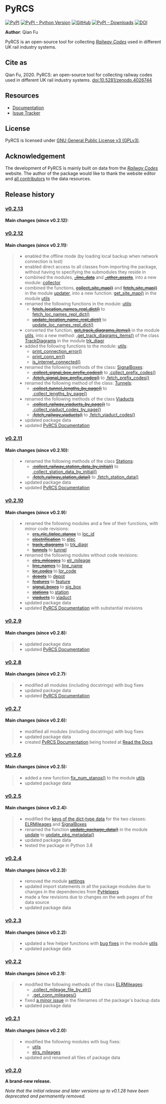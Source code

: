 # PyRCS

[![PyPI](https://img.shields.io/pypi/v/pyrcs?color=important&label=PyPI)](https://pypi.org/project/pyrcs/)
[![PyPI - Python Version](https://img.shields.io/pypi/pyversions/pyrcs?color=informational&label=Python)](https://www.python.org/downloads/)
[![GitHub](https://img.shields.io/pypi/l/pyrcs?color=green&label=License)](https://github.com/mikeqfu/pyrcs/blob/master/LICENSE)
[![PyPI - Downloads](https://img.shields.io/pypi/dm/pyrcs?color=yellow&label=Downloads)](https://pypistats.org/packages/pyrcs)
[![DOI](https://zenodo.org/badge/92501006.svg)](https://zenodo.org/badge/latestdoi/92501006)

**Author**: Qian Fu

PyRCS is an open-source tool for collecting [*Railway Codes*](http://www.railwaycodes.org.uk/index.shtml) used in different UK rail industry systems.


## Cite as

Qian Fu, 2020. PyRCS: an open-source tool for collecting railway codes used in different UK rail industry systems. [doi:10.5281/zenodo.4026744](https://doi.org/10.5281/zenodo.4026744)


## Resources

- [Documentation](https://pyrcs.readthedocs.io/en/latest/)
- [Issue Tracker](https://github.com/mikeqfu/pyrcs/issues)


## License

PyRCS is licensed under [GNU General Public License v3 (GPLv3)](https://github.com/mikeqfu/pyrcs/blob/master/LICENSE).


## Acknowledgement

The development of PyRCS is mainly built on data from the [*Railway Codes*](http://www.railwaycodes.org.uk/index.shtml) website. The author of the package would like to thank the website editor and [all contributors](http://www.railwaycodes.org.uk/misc/acknowledgements.shtm) to the data resources.


## Release history

### [v0.2.13](https://github.com/mikeqfu/pyrcs/releases/tag/0.2.13)

#### Main changes (since v0.2.12):



### [v0.2.12](https://github.com/mikeqfu/pyrcs/releases/tag/0.2.12)

#### Main changes (since v0.2.11):

> - enabled the offline mode (by loading local backup when network connection is lost)
> - enabled direct access to all classes from importing the package, without having to specifying the submodules they reside in
> - combined the modules, [~~_line_data~~](https://github.com/mikeqfu/pyrcs/commit/ac477c9dc6d76a7400ffcf9d031ffd545d662fac#diff-51811be1398d2439ca84a8504b8531b0411773c357881c423df0922f44e6923b) and [~~_other_assets~~](https://github.com/mikeqfu/pyrcs/commit/ac477c9dc6d76a7400ffcf9d031ffd545d662fac#diff-b7304475ca50edd2572798e94bb2d0d5e2f627c6f5470d1ad24722efdb803609), into a new module: [collector](https://github.com/mikeqfu/pyrcs/blob/ac477c9dc6d76a7400ffcf9d031ffd545d662fac/pyrcs/collector.py)
> - combined the functions, [~~collect_site_map()~~](https://github.com/mikeqfu/pyrcs/commit/5a9b983ea55c22edf04fe4be1711b6ded7a3eccc#diff-4fe83da7eb97d70cc844349191441cf8ecb65e67ee655989e774a44c2cd4eb6dL20) and [~~fetch_site_map()~~](https://github.com/mikeqfu/pyrcs/commit/5a9b983ea55c22edf04fe4be1711b6ded7a3eccc#diff-4fe83da7eb97d70cc844349191441cf8ecb65e67ee655989e774a44c2cd4eb6dL110) in the module [updater](https://github.com/mikeqfu/pyrcs/commit/5a9b983ea55c22edf04fe4be1711b6ded7a3eccc), into a new function: [get_site_map()](https://github.com/mikeqfu/pyrcs/commit/e923c3780a5f8dbe856f0d19a87fb09cd3ae7315#diff-b10b1cca28c0fc2ed0bdb1f92c3c9f58dcc4279b09ad28a2a4c513a35861c282R630) in the module [utils](https://github.com/mikeqfu/pyrcs/blob/e923c3780a5f8dbe856f0d19a87fb09cd3ae7315/pyrcs/utils.py)
> - renamed the following functions in the module: [utils](https://github.com/mikeqfu/pyrcs/blob/e923c3780a5f8dbe856f0d19a87fb09cd3ae7315/pyrcs/utils.py):
>   - [~~fetch_location_names_repl_dict()~~](https://github.com/mikeqfu/pyrcs/commit/e923c3780a5f8dbe856f0d19a87fb09cd3ae7315#diff-b10b1cca28c0fc2ed0bdb1f92c3c9f58dcc4279b09ad28a2a4c513a35861c282L952) to [fetch_loc_names_repl_dict()](https://github.com/mikeqfu/pyrcs/commit/e923c3780a5f8dbe856f0d19a87fb09cd3ae7315#diff-b10b1cca28c0fc2ed0bdb1f92c3c9f58dcc4279b09ad28a2a4c513a35861c282R1014)
>   - [~~update_location_name_repl_dict()~~](https://github.com/mikeqfu/pyrcs/commit/e923c3780a5f8dbe856f0d19a87fb09cd3ae7315#diff-b10b1cca28c0fc2ed0bdb1f92c3c9f58dcc4279b09ad28a2a4c513a35861c282L1009) to [update_loc_names_repl_dict()](https://github.com/mikeqfu/pyrcs/commit/e923c3780a5f8dbe856f0d19a87fb09cd3ae7315#diff-b10b1cca28c0fc2ed0bdb1f92c3c9f58dcc4279b09ad28a2a4c513a35861c282R1071)
> - converted the function, [~~get_track_diagrams_items()~~](https://github.com/mikeqfu/pyrcs/commit/0216bf07d00769f08a6a7e09c6a0a08a42c5fb56#diff-3bd1279c5db5b09065ddf6468e4acfb650e3402d8b0c410ce7beaacb667a8135R78) in the module [utils](https://github.com/mikeqfu/pyrcs/blob/0216bf07d00769f08a6a7e09c6a0a08a42c5fb56/pyrcs/utils.py), into a new method: [.get_track_diagrams_items()](https://github.com/mikeqfu/pyrcs/commit/0216bf07d00769f08a6a7e09c6a0a08a42c5fb56) of the class [TrackDiagrams](https://github.com/mikeqfu/pyrcs/blob/0216bf07d00769f08a6a7e09c6a0a08a42c5fb56/pyrcs/line_data/trk_diagr.py#L20) in the module [trk_diagr](https://github.com/mikeqfu/pyrcs/blob/0216bf07d00769f08a6a7e09c6a0a08a42c5fb56/pyrcs/line_data/trk_diagr.py)
> - added the following functions to the module: [utils](https://github.com/mikeqfu/pyrcs/blob/03486c21048282d9033bda915924a70f1033645e/pyrcs/utils.py):
>   - [print_connection_error()](https://github.com/mikeqfu/pyrcs/commit/2886648b04174692ff0be58183ec56da27d1c120)
>   - [print_conn_err()](https://github.com/mikeqfu/pyrcs/commit/b42f0e36a5f231763fd8879c3e50f2e83ca000c4)
>   - [is_internet_connected()](https://github.com/mikeqfu/pyrcs/commit/03486c21048282d9033bda915924a70f1033645e)
> - renamed the following methods of the class: [SignalBoxes](https://github.com/mikeqfu/pyrcs/blob/8996f89566f53b4d2e24d8f99b1e0b0444ee0b40/pyrcs/other_assets/sig_box.py):
>   - [~~.collect_signal_box_prefix_codes()~~](https://github.com/mikeqfu/pyrcs/commit/8996f89566f53b4d2e24d8f99b1e0b0444ee0b40#diff-325f75b3f2452c2629af384b19046b16d42d4500c6cba2ca5cf0db5fc0772f4bL99) to [.collect_prefix_codes()](https://github.com/mikeqfu/pyrcs/blob/8996f89566f53b4d2e24d8f99b1e0b0444ee0b40/pyrcs/other_assets/sig_box.py#L104)
>   - [~~.fetch_signal_box_prefix_codes()~~](https://github.com/mikeqfu/pyrcs/commit/8996f89566f53b4d2e24d8f99b1e0b0444ee0b40#diff-325f75b3f2452c2629af384b19046b16d42d4500c6cba2ca5cf0db5fc0772f4bL188)  to [.fetch_prefix_codes()](https://github.com/mikeqfu/pyrcs/blob/8996f89566f53b4d2e24d8f99b1e0b0444ee0b40/pyrcs/other_assets/sig_box.py#L200)
> - renamed the following method of the class: [Tunnels](https://github.com/mikeqfu/pyrcs/blob/a2df5ad0f6d6a8758a9f0ac122487f09a1ec0a61/pyrcs/other_assets/tunnel.py):
>   - [~~.collect_tunnel_lengths_by_page()~~](https://github.com/mikeqfu/pyrcs/commit/a2df5ad0f6d6a8758a9f0ac122487f09a1ec0a61#diff-d4156e818eca514e7b6c1b2bfbf2ac0a4a1ee2392a31b56a2c5771e87fae14c1L167) to [.collect_lengths_by_page()](https://github.com/mikeqfu/pyrcs/commit/a2df5ad0f6d6a8758a9f0ac122487f09a1ec0a61#diff-d4156e818eca514e7b6c1b2bfbf2ac0a4a1ee2392a31b56a2c5771e87fae14c1R174)
> - renamed the following methods of the class [Viaducts](https://github.com/mikeqfu/pyrcs/blob/aa5325bc12b84b0f18ef39548efc1f7d268d5347/pyrcs/other_assets/viaduct.py)
>   - [~~.collect_railway_viaducts_by_page()~~](https://github.com/mikeqfu/pyrcs/commit/aa5325bc12b84b0f18ef39548efc1f7d268d5347#diff-f4e1105c5b49529eafc015218cb58dc9b9483837fb76542988186546b44745efL82) to [.collect_viaduct_codes_by_page()](https://github.com/mikeqfu/pyrcs/commit/aa5325bc12b84b0f18ef39548efc1f7d268d5347#diff-f4e1105c5b49529eafc015218cb58dc9b9483837fb76542988186546b44745efR96)
>   - [~~.fetch_railway_viaducts()~~](https://github.com/mikeqfu/pyrcs/commit/aa5325bc12b84b0f18ef39548efc1f7d268d5347#diff-f4e1105c5b49529eafc015218cb58dc9b9483837fb76542988186546b44745efL151) to [.fetch_viaduct_codes()](https://github.com/mikeqfu/pyrcs/commit/aa5325bc12b84b0f18ef39548efc1f7d268d5347#diff-f4e1105c5b49529eafc015218cb58dc9b9483837fb76542988186546b44745efR174)
> - updated package data
> - updated [PyRCS Documentation](https://pyrcs.readthedocs.io/en/latest/)
>

### [v0.2.11](https://github.com/mikeqfu/pyrcs/releases/tag/0.2.11)

#### Main changes (since v0.2.10):

> - renamed the following methods of the class [Stations](https://github.com/mikeqfu/pyrcs/blob/6dd583dfbb0fc5d88c4f39d337dd4a438034a46c/pyrcs/other_assets/station.py):
>   - [~~.collect_railway_station_data_by_initial()~~](https://github.com/mikeqfu/pyrcs/commit/6dd583dfbb0fc5d88c4f39d337dd4a438034a46c#diff-86956d6a0963926f04ed9d7c6bf99fb9763a0c7cabb22c88c3fa8f68e5a31e19L127) to [.collect_station_data_by_initial()](https://github.com/mikeqfu/pyrcs/blob/6dd583dfbb0fc5d88c4f39d337dd4a438034a46c/pyrcs/other_assets/station.py#L127)
>   - [~~.fetch_railway_station_data()~~](https://github.com/mikeqfu/pyrcs/commit/6dd583dfbb0fc5d88c4f39d337dd4a438034a46c#diff-86956d6a0963926f04ed9d7c6bf99fb9763a0c7cabb22c88c3fa8f68e5a31e19L246) to [.fetch_station_data()](https://github.com/mikeqfu/pyrcs/blob/6dd583dfbb0fc5d88c4f39d337dd4a438034a46c/pyrcs/other_assets/station.py#L245)
> - updated package data
> - updated [PyRCS Documentation](https://pyrcs.readthedocs.io/en/latest/)
>

### [v0.2.10](https://github.com/mikeqfu/pyrcs/releases/tag/0.2.10)

#### Main changes (since v0.2.9):

> - renamed the following modules and a few of their functions, with minor code revisions:
>   - [~~crs_nlc_tiploc_stanox~~](https://github.com/mikeqfu/pyrcs/commit/095b9d946e3c1f4a72b33ee1926f41654914f27c) to [loc_id](https://github.com/mikeqfu/pyrcs/blob/095b9d946e3c1f4a72b33ee1926f41654914f27c/pyrcs/line_data/loc_id.py)
>   - [~~electrification~~](https://github.com/mikeqfu/pyrcs/commit/e3b8bf752403b2d962528723b40977d0172e7182) to [elec](https://github.com/mikeqfu/pyrcs/blob/e3b8bf752403b2d962528723b40977d0172e7182/pyrcs/line_data/elec.py)
>   - [~~track_diagrams~~](https://github.com/mikeqfu/pyrcs/commit/5712990892792d404cb9c883f313abcb0848479b) to [trk_diagr](https://github.com/mikeqfu/pyrcs/blob/5712990892792d404cb9c883f313abcb0848479b/pyrcs/line_data/trk_diagr.py)
>   - [~~tunnels~~](https://github.com/mikeqfu/pyrcs/commit/31854d6d2e98690c5d92ee074cdb8a03e293e987) to [tunnel](https://github.com/mikeqfu/pyrcs/blob/31854d6d2e98690c5d92ee074cdb8a03e293e987/pyrcs/other_assets/tunnel.py)
> - renamed the following modules without code revisions:
>   - [~~elrs_mileages~~](https://github.com/mikeqfu/pyrcs/commit/22b05dab9a51ffa69849be04ff26a5d8d444f9ca) to [elr_mileage](https://github.com/mikeqfu/pyrcs/blob/22b05dab9a51ffa69849be04ff26a5d8d444f9ca/pyrcs/line_data/elr_mileage.py)
>   - [~~line_names~~](https://github.com/mikeqfu/pyrcs/commit/0c7130c122cb9f55ce721711cf02935cb0f86e60) to [line_name](https://github.com/mikeqfu/pyrcs/blob/0c7130c122cb9f55ce721711cf02935cb0f86e60/pyrcs/line_data/line_name.py)
>   - [~~lor_codes~~](https://github.com/mikeqfu/pyrcs/commit/12e4cd04e598f9d74a0b4eb7f616b9f9e24e4b5e) to [lor_code](https://github.com/mikeqfu/pyrcs/blob/12e4cd04e598f9d74a0b4eb7f616b9f9e24e4b5e/pyrcs/line_data/lor_code.py)
>   - [~~depots~~](https://github.com/mikeqfu/pyrcs/commit/750e50c52124b2a28c121b88957bdae84eafecf6) to [depot](https://github.com/mikeqfu/pyrcs/blob/750e50c52124b2a28c121b88957bdae84eafecf6/pyrcs/other_assets/depot.py)
>   - [~~features~~](https://github.com/mikeqfu/pyrcs/commit/1d9645f9c9b754cf507f0c6b60ea96a26a3d105c) to [feature](https://github.com/mikeqfu/pyrcs/blob/1d9645f9c9b754cf507f0c6b60ea96a26a3d105c/pyrcs/other_assets/feature.py)
>   - [~~signal_boxes~~](https://github.com/mikeqfu/pyrcs/commit/8cd5a1eba435d8a961b2065a1e61a12c04d91248) to [sig_box](https://github.com/mikeqfu/pyrcs/blob/8cd5a1eba435d8a961b2065a1e61a12c04d91248/pyrcs/other_assets/sig_box.py)
>   - [~~stations~~](https://github.com/mikeqfu/pyrcs/commit/e0814219e719b82325dd5ff6c308f4a45cc43818) to [station](https://github.com/mikeqfu/pyrcs/blob/e0814219e719b82325dd5ff6c308f4a45cc43818/pyrcs/other_assets/station.py)
>   - [~~viaducts~~](https://github.com/mikeqfu/pyrcs/commit/b3d89ed5948319fc547737e752debb460b85991c) to [viaduct](https://github.com/mikeqfu/pyrcs/blob/b3d89ed5948319fc547737e752debb460b85991c/pyrcs/other_assets/viaduct.py)
> - updated package data
> - updated [PyRCS Documentation](https://pyrcs.readthedocs.io/en/latest/) with substantial revisions
>

### [v0.2.9](https://github.com/mikeqfu/pyrcs/releases/tag/0.2.9)

#### Main changes (since v0.2.8):

> - updated package data
> - updated [PyRCS Documentation](https://pyrcs.readthedocs.io/en/latest/)
>

### [v0.2.8](https://github.com/mikeqfu/pyrcs/releases/tag/0.2.8)

#### Main changes (since v0.2.7):

> - modified all modules (including docstrings) with bug fixes
> - updated package data
> - updated [PyRCS Documentation](https://pyrcs.readthedocs.io/en/latest/)
>

### [v0.2.7](https://github.com/mikeqfu/pyrcs/releases/tag/0.2.7)

#### Main changes (since v0.2.6):

> - modified all modules (including docstrings) with bug fixes 
> - updated package data
> - created [PyRCS Documentation](https://pyrcs.readthedocs.io/en/latest/) being hosted at [Read the Docs](https://readthedocs.org/)
>

### [v0.2.6](https://github.com/mikeqfu/pyrcs/releases/tag/0.2.6)

#### Main changes (since v0.2.5):

> - added a new function [fix_num_stanox()](https://github.com/mikeqfu/pyrcs/commit/fd5df3a101aa565bab2b5c1d9ca840dd1b812291) to the module [utils](https://github.com/mikeqfu/pyrcs/blob/fd5df3a101aa565bab2b5c1d9ca840dd1b812291/pyrcs/utils.py)
> - updated package data
>

### [v0.2.5](https://github.com/mikeqfu/pyrcs/releases/tag/0.2.5)

#### Main changes (since v0.2.4):

> - modified the [keys of the dict-type data](https://github.com/mikeqfu/pyrcs/commit/48e2b908984f940c3abe3aba5899de5fe8c285cc) for the two classes: [ELRMileages](https://github.com/mikeqfu/pyrcs/blob/48e2b908984f940c3abe3aba5899de5fe8c285cc/pyrcs/line_data_cls/elrs_mileages.py#L244) and [SignalBoxes](https://github.com/mikeqfu/pyrcs/blob/48e2b908984f940c3abe3aba5899de5fe8c285cc/pyrcs/other_assets_cls/signal_boxes.py#L18)
> - renamed the function [~~update_package_data()~~](https://github.com/mikeqfu/pyrcs/commit/e46e17002cd048db63dc5c7c0e074b4162377705) in the module [update](https://github.com/mikeqfu/pyrcs/blob/e46e17002cd048db63dc5c7c0e074b4162377705/pyrcs/update.py) to [update_pkg_metadata()](https://github.com/mikeqfu/pyrcs/blob/e46e17002cd048db63dc5c7c0e074b4162377705/pyrcs/update.py#L11)
> - updated package data
> - tested the package in Python 3.8
>

### [v0.2.4](https://github.com/mikeqfu/pyrcs/releases/tag/0.2.4)

#### Main changes (since v0.2.3):

> - removed the module [settings](https://github.com/mikeqfu/pyrcs/commit/8e6340bfe078f0cd558f059f89ef1d5029ef62b4)
> - updated import statements in all the package modules due to changes in the dependencies from [PyHelpers](https://github.com/mikeqfu/pyhelpers)
> - made a few revisions due to changes on the web pages of the data source
> - updated package data
>

### [v0.2.3](https://github.com/mikeqfu/pyrcs/releases/tag/0.2.3)

#### Main changes (since v0.2.2):

> - updated a few helper functions with [bug fixes](https://github.com/mikeqfu/pyrcs/commit/7872dc917065623f3cb5f7939a065900c6070af4) in the module [utils](https://github.com/mikeqfu/pyrcs/blob/7872dc917065623f3cb5f7939a065900c6070af4/pyrcs/utils.py)
> - updated package data
>

### [v0.2.2](https://github.com/mikeqfu/pyrcs/releases/tag/0.2.2)

#### Main changes (since v0.2.1):

> - modified the following methods of the class [ELRMileages](https://github.com/mikeqfu/pyrcs/blob/bc45055b6d07f83bddadd29c590226d7ddb9a7d3/pyrcs/line_data_cls/elrs_mileages.py#L244):
>   - [.collect_mileage_file_by_elr()](https://github.com/mikeqfu/pyrcs/commit/3a4b210c8373de14de7740c9ca874db100687200)
>   - [.get_conn_mileages()](https://github.com/mikeqfu/pyrcs/commit/bc45055b6d07f83bddadd29c590226d7ddb9a7d3)
> - fixed [a minor issue](https://github.com/mikeqfu/pyrcs/commit/fe6373d2f7ff73cad893a865879e74b2c54d9e86) in the filenames of the package's backup data
> - updated package data
>

### [v0.2.1](https://github.com/mikeqfu/pyrcs/releases/tag/0.2.1)

#### Main changes (since v0.2.0):

> - modified the following modules with bug fixes:
>   - [utils](https://github.com/mikeqfu/pyrcs/blob/80fed8c2fb3096457a20e543af5f15cb55f40407/pyrcs/utils.py)
>   - [elrs_mileages](https://github.com/mikeqfu/pyrcs/blob/0dd70c69bea3a8190455cbf36eab659b02d86315/pyrcs/line_data_cls/elrs_mileages.py)
> - updated and renamed all files of package data
>

### [v0.2.0](https://github.com/mikeqfu/pyrcs/releases/tag/0.2.0)

**A brand-new release.**

*Note that the initial release and later versions up to v0.1.28 have been deprecated and permanently removed.*
